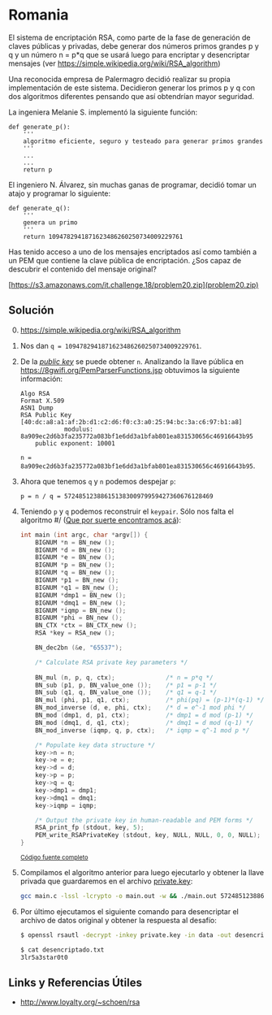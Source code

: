 # Romania

El sistema de encriptación RSA, como parte de la fase de generación de claves públicas y privadas, debe generar dos números primos grandes p y q y un número n = p*q que se usará luego para encriptar y desencriptar mensajes (ver https://simple.wikipedia.org/wiki/RSA_algorithm)

Una reconocida empresa de Palermagro decidió realizar su propia implementación de este sistema. Decidieron generar los primos p y q con dos algoritmos diferentes pensando que así obtendrían mayor seguridad.

La ingeniera Melanie S. implementó la siguiente función:

```
def generate_p():
    '''
    algoritmo eficiente, seguro y testeado para generar primos grandes
    '''
    ...
    ...
    return p
```

El ingeniero N. Álvarez, sin muchas ganas de programar, decidió tomar un atajo y programar lo siguiente:

```
def generate_q():
    '''
    genera un primo
    '''
    return 1094782941871623486260250734009229761
```

Has tenido acceso a uno de los mensajes encriptados así como también a un PEM que contiene la clave pública de encriptación. ¿Sos capaz de descubrir el contenido del mensaje original?

[https://s3.amazonaws.com/it.challenge.18/problem20.zip](problem20.zip)

## Solución

0. https://simple.wikipedia.org/wiki/RSA_algorithm

1. Nos dan `q = 1094782941871623486260250734009229761`.

2. De la [*public key*](./id_rsa.pub) se puede obtener `n`. Analizando la llave pública en https://8gwifi.org/PemParserFunctions.jsp obtuvimos la siguiente información:

    ```
    Algo RSA
    Format X.509
    ASN1 Dump
    RSA Public Key [40:dc:a8:a1:af:2b:d1:c2:d6:f0:c3:a0:25:94:bc:3a:c6:97:b1:a8]
                modulus: 8a909ec2d6b3fa235772a083bf1e6dd3a1bfab801ea831530656c46916643b95
        public exponent: 10001
    ```

    `n = 8a909ec2d6b3fa235772a083bf1e6dd3a1bfab801ea831530656c46916643b95`.

3. Ahora que tenemos `q` y `n` podemos despejar `p`:

    `p = n / q = 57248512388615138300979959427360676128469`

4. Teniendo `p` y `q` podemos reconstruir el `keypair`. Sólo nos falta el algoritmo #/ ([Que por suerte encontramos acá](http://www.loyalty.org/~schoen/rsa/private-from-pq.c)):

    ```c
    int main (int argc, char *argv[]) {
        BIGNUM *n = BN_new ();
        BIGNUM *d = BN_new ();
        BIGNUM *e = BN_new ();
        BIGNUM *p = BN_new ();
        BIGNUM *q = BN_new ();
        BIGNUM *p1 = BN_new ();
        BIGNUM *q1 = BN_new ();
        BIGNUM *dmp1 = BN_new ();
        BIGNUM *dmq1 = BN_new ();
        BIGNUM *iqmp = BN_new ();
        BIGNUM *phi = BN_new ();
        BN_CTX *ctx = BN_CTX_new ();
        RSA *key = RSA_new ();

        BN_dec2bn (&e, "65537");

        /* Calculate RSA private key parameters */
        
        BN_mul (n, p, q, ctx);              /* n = p*q */
        BN_sub (p1, p, BN_value_one ());    /* p1 = p-1 */
        BN_sub (q1, q, BN_value_one ());    /* q1 = q-1 */
        BN_mul (phi, p1, q1, ctx);          /* phi(pq) = (p-1)*(q-1) */
        BN_mod_inverse (d, e, phi, ctx);    /* d = e^-1 mod phi */
        BN_mod (dmp1, d, p1, ctx);          /* dmp1 = d mod (p-1) */
        BN_mod (dmq1, d, q1, ctx);          /* dmq1 = d mod (q-1) */
        BN_mod_inverse (iqmp, q, p, ctx);   /* iqmp = q^-1 mod p */

        /* Populate key data structure */
        key->n = n;
        key->e = e;
        key->d = d;
        key->p = p;
        key->q = q;
        key->dmp1 = dmp1;
        key->dmq1 = dmq1;
        key->iqmp = iqmp;

        /* Output the private key in human-readable and PEM forms */
        RSA_print_fp (stdout, key, 5);
        PEM_write_RSAPrivateKey (stdout, key, NULL, NULL, 0, 0, NULL);
    }
    ```
    
    <small>[Código fuente completo](main.c)</small>


5. Compilamos el algoritmo anterior para luego ejecutarlo y obtener la llave privada que guardaremos en el archivo [private.key](private.key):

    ```bash
    gcc main.c -lssl -lcrypto -o main.out -w && ./main.out 57248512388615138300979959427360676128469 1094782941871623486260250734009229761
    ```

6. Por último ejecutamos el siguiente comando para desencriptar el archivo de datos original y obtener la respuesta al desafío:

    ```bash
    $ openssl rsautl -decrypt -inkey private.key -in data -out desencriptado.txt
    ```

    ```bash
    $ cat desencriptado.txt
    3lr5a3star0t0
    ```

## Links y Referencias Útiles

* http://www.loyalty.org/~schoen/rsa
